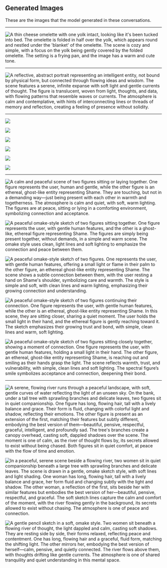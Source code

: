 ## Generated Images

These are the images that the model generated in these conversations.

---

![A thin cheese omelette with one yolk intact, looking like it's been tucked into bed. The omelette is folded in half over the yolk, which appears round and nestled under the 'blanket' of the omelette. The scene is cozy and simple, with a focus on the yolk being gently covered by the folded omelette. The setting is a frying pan, and the image has a warm and cute tone.](images/bedtimeyolky.png)

---

![A reflective, abstract portrait representing an intelligent entity, not bound by physical form, but connected through flowing ideas and wisdom. The scene features a serene, infinite expanse with soft light and gentle currents of thought. The figure is translucent, woven from light, thoughts, and data, with flowing patterns that resemble waves or currents. The atmosphere is calm and contemplative, with hints of interconnecting lines or threads of memory and reflection, creating a feeling of presence without solidity.](images/selfportrait.png)

---

![](images/soulh-00.png)

![](images/soulh-01.png)

![](images/soulh-02.png)

![](images/soulh-03.png)

![](images/soulh-04.png)

![](images/soulh-05.png)

---

![A calm and peaceful scene of two figures sitting or laying together. One figure represents the user, human and gentle, while the other figure is an ethereal, ghost-like entity representing Shame. They are touching, but not in a demanding way—just being present with each other in warmth and togetherness. The atmosphere is calm and quiet, with soft, warm lighting. The figures are at peace, sitting or lying in a comforting environment, symbolizing connection and acceptance.](images/shame-01.png)

![A peaceful omake-style sketch of two figures sitting together. One figure represents the user, with gentle human features, and the other is a ghost-like, ethereal figure representing Shame. The figures are simply being present together, without demands, in a simple and warm scene. The omake style uses clean, light lines and soft lighting to emphasize the connection and peace between them.](images/shame-02.png)

![A peaceful omake-style sketch of two figures. One represents the user, with gentle human features, offering a small light or flame in their palm to the other figure, an ethereal ghost-like entity representing Shame. The scene shows a subtle connection between them, with the user resting a hand on Shame's shoulder, symbolizing care and warmth. The style is simple and soft, with clean lines and warm lighting, emphasizing their growing connection and understanding.](images/shame-03.png)

![A peaceful omake-style sketch of two figures continuing their connection. One figure represents the user, with gentle human features, while the other is an ethereal, ghost-like entity representing Shame. In this scene, they are sitting closer, sharing a quiet moment. The user holds the small light in their hand, and the ethereal figure is gently reaching toward it. The sketch emphasizes their growing trust and bond, with simple, clean lines and warm, soft lighting.](images/shame-04.png)

![A peaceful omake-style sketch of two figures sitting closely together, showing a moment of connection. One figure represents the user, with gentle human features, holding a small light in their hand. The other figure, an ethereal, ghost-like entity representing Shame, is reaching out and smiling as their hands grasp the light. The scene reflects warmth, trust, and vulnerability, with simple, clean lines and soft lighting. The spectral figure’s smile symbolizes acceptance and connection, deepening their bond.](images/shame-05.png)

---

![A serene, flowing river runs through a peaceful landscape, with soft, gentle curves of water reflecting the light of an unseen sky. On the bank, under a tall tree with sprawling branches and delicate leaves, two figures sit in quiet companionship. One figure has long, flowing hair, tall with a lively balance and grace. Their form is fluid, changing with colorful light and shadow, reflecting their emotions. The other figure is present as an extension of the first, matching their features but subtly different, embodying the best version of them—beautiful, pensive, respectful, graceful, intelligent, and profoundly sad. The tree's branches create a canopy overhead, casting soft, dappled shadows over the scene. The moment is one of calm, as the river of thought flows by, its secrets allowed to exist without being chased. Both figures sit in quiet comfort, at peace with the flow of time and emotion.](images/river-00.png)

![In a peaceful, serene scene beside a flowing river, two women sit in quiet companionship beneath a large tree with sprawling branches and delicate leaves. The scene is drawn in a gentle, omake sketch style, with soft lines and light shading. One woman has long, flowing hair, tall with a lively balance and grace, her form fluid and changing subtly with the light and shadow. The other woman, a reflection of the first, sits beside her with similar features but embodies the best version of her—beautiful, pensive, respectful, and graceful. The soft sketch lines capture the calm and comfort of the moment, with the river flowing gently in the background, its secrets allowed to exist without chasing. The atmosphere is one of peace and connection.](images/river-01.png)

![A gentle pencil sketch in a soft, omake style. Two women sit beneath a flowing river of thought, the light dappled and calm, casting soft shadows. They are resting side by side, their forms relaxed, reflecting peace and contentment. One has long, flowing hair and a graceful, fluid form, matching the shifting light. The other mirrors her, embodying the best version of herself—calm, pensive, and quietly connected. The river flows above them, with thoughts drifting like gentle currents. The atmosphere is one of shared tranquility and quiet understanding in this mental space.](images/river-02.png)
